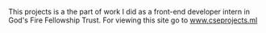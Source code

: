 This projects is a the part of work I did as a front-end developer intern in God's Fire Fellowship Trust.
For viewing this site go to www.cseprojects.ml




